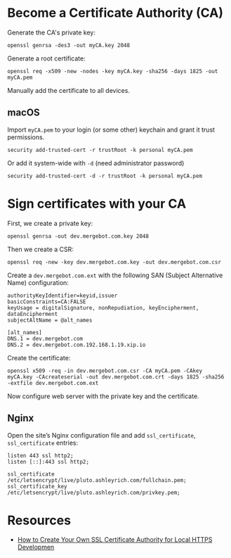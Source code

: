 # Become a Certificate Authority (CA)

Generate the CA's private key:

    openssl genrsa -des3 -out myCA.key 2048

Generate a root certificate:

    openssl req -x509 -new -nodes -key myCA.key -sha256 -days 1825 -out myCA.pem

Manually add the certificate to all devices.

## macOS

Import `myCA.pem` to your login (or some other) keychain and grant it trust permissions.

    security add-trusted-cert -r trustRoot -k personal myCA.pem

Or add it system-wide with `-d` (need administrator password)

    security add-trusted-cert -d -r trustRoot -k personal myCA.pem

# Sign certificates with your CA

First, we create a private key:

    openssl genrsa -out dev.mergebot.com.key 2048

Then we create a CSR:

    openssl req -new -key dev.mergebot.com.key -out dev.mergebot.com.csr

Create a `dev.mergebot.com.ext` with the following SAN (Subject Alternative Name) configuration:

```
authorityKeyIdentifier=keyid,issuer
basicConstraints=CA:FALSE
keyUsage = digitalSignature, nonRepudiation, keyEncipherment, dataEncipherment
subjectAltName = @alt_names

[alt_names]
DNS.1 = dev.mergebot.com
DNS.2 = dev.mergebot.com.192.168.1.19.xip.io
```

Create the certificate:

    openssl x509 -req -in dev.mergebot.com.csr -CA myCA.pem -CAkey myCA.key -CAcreateserial -out dev.mergebot.com.crt -days 1825 -sha256 -extfile dev.mergebot.com.ext

Now configure web server with the private key and the certificate.

## Nginx

Open the site’s Nginx configuration file and add `ssl_certificate`, `ssl_certificate` entries:

    listen 443 ssl http2;
    listen [::]:443 ssl http2;

    ssl_certificate /etc/letsencrypt/live/pluto.ashleyrich.com/fullchain.pem;
    ssl_certificate_key /etc/letsencrypt/live/pluto.ashleyrich.com/privkey.pem;

# Resources

- [How to Create Your Own SSL Certificate Authority for Local HTTPS Developmen]([https://deliciousbrains.com/ssl-certificate-authority-for-local-https-development/)
